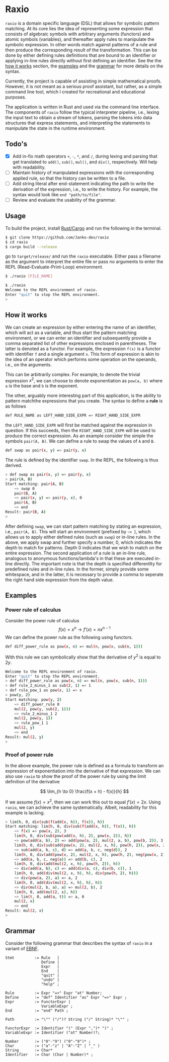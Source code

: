 # Raxio

`raxio` is a domain specific language (DSL) that allows for symbolic pattern matching. At its core lies the idea of representing some expression that consists of algebraic symbols with arbitrary arguments (functors) and atomic symbols (variables), and thereafter apply rules to manipulate the symbolic expression. In other words match against patterns of a rule and then produce the corresponding result of the transformation. This can be done by either defining rules definitions that are bound to an identifier or applying in-line rules directly without first defining an identifier. See the the [how it works](#how-it-works) section, the [examples](#examples) and the [grammar](#grammar) for more details on the syntax.

Currently, the project is capable of assisting in simple mathematical proofs. However, it is not meant as a serious proof assistant, but rather, as a simple command line tool, which I created for recreational and educational purposes.

The application is written in Rust and used via the command line interface. The components of `raxio` follow the typical interpreter pipeline, i.e., lexing the input text to obtain a stream of tokens, parsing the tokens into data structures that express statements, and interpreting the statements to manipulate the state in the runtime environment.

## Todo's
- [x] Add in-fix math operators `+`, `-`, `*`, and `/`, during lexing and parsing that get translated to `add()`, `sub()`, `mul()`, and `div()`, respectively. Will help with readability. 
- [ ] Maintain history of manipulated expressions with the corresponding applied rule, so that the history can be written to a file. 
- [ ] Add string literal after end-statement indicating the path to write the derivation of the expression, i.e., to write the history. For example, the syntax would look like `end "path/to/file"`. 
- [ ] Review and evaluate the usability of the grammar.

## Usage
To build the project, install [Rust/Cargo](https://www.rust-lang.org/tools/install) and run the following in the terminal. 

```bash
$ git clone https://github.com/Janko-dev/raxio
$ cd raxio
$ cargo build --release 
``` 
go to `target/release/` and run the `raxio` executable. Either pass a filename as the argument to interpret the entire file or pass no arguments to enter the REPL (Read-Evaluate-Print-Loop) environment. 
```bash
$ ./raxio [FILE_NAME] 
```
```bash
$ ./raxio
Welcome to the REPL environment of raxio.
Enter "quit" to stop the REPL environment.
>
```

## How it works

We can create an expression by either entering the name of an identifier, which will act as a variable, and thus start the pattern matching environment, or we can enter an identifier and subsequently provide a comma separated list of other expressions enclosed in parentheses. The latter is denoted as a functor. For example, the expression `f(x)` is a functor with identifier `f` and a single argument `x`. This form of expression is akin to the idea of an operator which performs some operation on the operands, i.e., on the arguments. 

This can be arbitrarily complex. For example, to denote the trivial expression $x^2$, we can choose to denote exponentiation as `pow(a, b)` where `a` is the base and `b` is the exponent. 

The other, arguably more interesting part of this application, is the ability to pattern matchthe expressions that you create. The syntax to define a **rule** is as follows
```bash
def RULE_NAME as LEFT_HAND_SIDE_EXPR => RIGHT_HAND_SIDE_EXPR
```
the `LEFT_HAND_SIDE_EXPR` will first be matched against the expression in question. If this succeeds, then the `RIGHT_HAND_SIDE_EXPR` will be used to produce the correct expression. As an example consider the simple the symbols `pair(A, B)`. We can define a rule to swap the values of `A` and `B`.
```bash
def swap as pair(x, y) => pair(y, x) 
```
The rule is defined by the identifier `swap`. In the REPL, the following is thus derived. 
```bash
> def swap as pair(x, y) => pair(y, x)
> pair(A, B) 
Start matching: pair(A, B)
    ~> swap 0
    pair(B, A)
    ~> pair(x, y) => pair(y, x), 0
    pair(A, B)
    ~> end
Result: pair(B, A)
>
```

After defining `swap`, we can start pattern matching by stating an expression, i.e., `pair(A, B)`. This will start an environment (prefixed by `~> `), which allows us to apply either defined rules (such as `swap`) or in-line rules. In the above, we apply swap and further specify a number, 0, which indicates the depth to match for patterns. Depth 0 indicates that we wish to match on the entire expression. The second application of a rule is an in-line rule, analogous to anonymous functions/lambda's in that these are executed in-line directly. The important note is that the depth is specified differentlty for predefined rules and in-line rules. In the former, simply provide some whitespace, and in the latter, it is necessary to provide a comma to seperate the right hand side expression from the depth value.

## Examples

### Power rule of calculus

Consider the power rule of calculus 
$$f(x) = x^n \rightarrow f'(x) = nx^{n-1}$$
We can define the power rule as the following using functors.
```bash
def diff_power_rule as pow(x, n) => mul(n, pow(x, sub(n, 1)))
```
With this rule we can symbolically show that the derivative of $y^2$ is equal to $2y$.
```bash
Welcome to the REPL environment of raxio.
Enter "quit" to stop the REPL environment.
> def diff_power_rule as pow(x, n) => mul(n, pow(x, sub(n, 1)))
> def rule_2_minus_1 as sub(2, 1) => 1
> def rule_pow_1 as pow(x, 1) => x
> pow(y, 2)
Start matching: pow(y, 2)
    ~> diff_power_rule 0
    mul(2, pow(y, sub(2, 1)))
    ~> rule_2_minus_1 2
    mul(2, pow(y, 1))
    ~> rule_pow_1 1
    mul(2, y)
    ~> end
Result: mul(2, y)
>
```

### Proof of power rule

In the above example, the power rule is defined as a formula to transform an expression of exponentiation into the derivative of that expression. We can also use `raxio` to show the proof of the power rule by using the limit definition of the derivative

$$
    \lim_{h \to 0} \frac{f(x + h) - f(x)}{h}
$$

If we assume $f(x) = x^2$, then we can work this out to equal $f'(x) = 2x$. Using `raxio`, we can achieve the same systematically. Albeit, readability for this example is lacking.  

```bash
> lim(h, 0, div(sub(f(add(x, h)), f(x)), h))
Start matching: lim(h, 0, div(sub(f(add(x, h)), f(x)), h))
    ~> f(x) => pow(x, 2), 3
    lim(h, 0, div(sub(pow(add(x, h), 2), pow(x, 2)), h))
    ~> pow(add(a, b), 2) => add(pow(a, 2), mul(2, a, b), pow(b, 2)), 3 
    lim(h, 0, div(sub(add(pow(x, 2), mul(2, x, h), pow(h, 2)), pow(x, 2)), h))
    ~> sub(add(a, b, c), d) => add(a, b, c, neg(d)), 2
    lim(h, 0, div(add(pow(x, 2), mul(2, x, h), pow(h, 2), neg(pow(x, 2))), h))
    ~> add(a, b, c, neg(a)) => add(b, c), 2
    lim(h, 0, div(add(mul(2, x, h), pow(h, 2)), h))
    ~> div(add(a, b), c) => add(div(a, c), div(b, c)), 1
    lim(h, 0, add(div(mul(2, x, h), h), div(pow(h, 2), h)))
    ~> div(pow(a, 2), a) => a, 2
    lim(h, 0, add(div(mul(2, x, h), h), h))
    ~> div(mul(2, b, a), a) => mul(2, b), 2
    lim(h, 0, add(mul(2, x), h))
    ~> lim(t, 0, add(a, t)) => a, 0
    mul(2, x)
    ~> end
Result: mul(2, x)
>
```

## Grammar
Consider the following grammar that describes the syntax of `raxio` in a variant of [EBNF](https://en.wikipedia.org/wiki/Extended_Backus%E2%80%93Naur_form).

```ebnf
Stmt         := Rule   | 
                Define | 
                Expr   |
                End    |
                "quit" |
                "undo" |
                "help" ; 

Rule         := Expr "=>" Expr "at" Number;
Define       := "def" Identifier "as" Expr "=>" Expr ;
Expr         := FunctorExpr | 
                VariableExpr ;
End          := "end" Path ;

Path         := "\"" ("/")? String ("/" String)* "\"" ;

FunctorExpr  := Identifier "(" (Expr ",")* ")" ;
VariableExpr := Identifier ("at" Number)?;

Number       := ("0"-"9") ("0"-"9")* ;
Char         := ("a"-"z" | "A"-"Z" | "_" )
String       := Char*
Identifier   := Char (Char | Number)* ;
```
